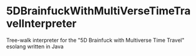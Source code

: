 # 5DBrainfuckWithMultiVerseTimeTravelInterpreter
Tree-walk interpreter for the "5D Brainfuck with Multiverse Time Travel" esolang written in Java
